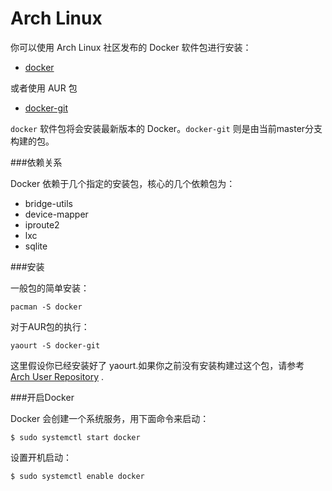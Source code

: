 Arch Linux
===

你可以使用 Arch Linux 社区发布的 Docker 软件包进行安装：

- [docker](https://www.archLinux.org/packages/community/x86_64/docker/)

或者使用 AUR 包

- [docker-git](https://aur.archLinux.org/packages/docker-git/)

`docker` 软件包将会安装最新版本的 Docker。`docker-git` 则是由当前master分支构建的包。

###依赖关系

Docker 依赖于几个指定的安装包，核心的几个依赖包为：

- bridge-utils
- device-mapper
- iproute2
- lxc
- sqlite

###安装

一般包的简单安装：

	pacman -S docker

对于AUR包的执行：

	yaourt -S docker-git

这里假设你已经安装好了 yaourt.如果你之前没有安装构建过这个包，请参考 [Arch User Repository](https://wiki.archLinux.org/index.php/Arch_User_Repository#Installing_packages) .

###开启Docker

Docker 会创建一个系统服务，用下面命令来启动：

	$ sudo systemctl start docker

设置开机启动：

	$ sudo systemctl enable docker